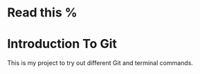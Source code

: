 # Read this %

# Introduction To Git

This is my project to try out different Git and
terminal commands.
